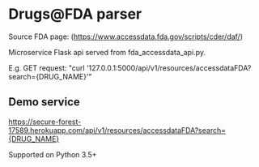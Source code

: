 # Drugs@FDA parser

Source FDA page: (https://www.accessdata.fda.gov/scripts/cder/daf/)

Microservice Flask api served from fda_accessdata_api.py.

E.g. GET request: "curl '127.0.0.1:5000/api/v1/resources/accessdataFDA?search={DRUG_NAME}'"

## Demo service
https://secure-forest-17589.herokuapp.com/api/v1/resources/accessdataFDA?search={DRUG_NAME}

Supported on Python 3.5+
